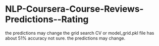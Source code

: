 # NLP-Coursera-Course-Reviews-Predictions--Rating
the predictions may change the grid search CV or model_grid.pkl file has about 51% accuracy not sure. the predictions may change.
